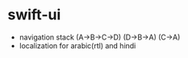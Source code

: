 # swift-ui
- navigation stack (A->B->C->D) (D->B->A) (C->A)
- localization for arabic(rtl) and hindi
